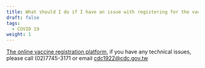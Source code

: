 ```yaml
---
title: What should I do if I have an issue with registering for the vaccine online?
draft: false
tags:
  - COVID 19
weight: 1
---
```

[The online vaccine registration platform](https://1922.gov.tw/vas/ " to Online Vaccine Registration Platform"), if you have any technical issues, please call (02)7745-3171 or email cdc1922@cdc.gov.tw